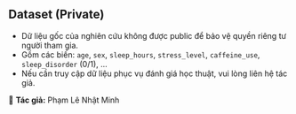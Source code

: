 ## Dataset (Private)

- Dữ liệu gốc của nghiên cứu không được public để bảo vệ quyền riêng tư người tham gia.
- Gồm các biến: `age`, `sex`, `sleep_hours`, `stress_level`, `caffeine_use`, `sleep_disorder` (0/1), ...
- Nếu cần truy cập dữ liệu phục vụ đánh giá học thuật, vui lòng liên hệ tác giả.

📩 **Tác giả:** Phạm Lê Nhật Minh  
